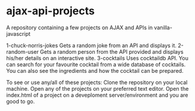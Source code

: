 # ajax-api-projects
A repository containing a few projects on AJAX and APIs in vanilla-javascript

1-chuck-norris-jokes
  Gets a random joke from an API and displays it.
2-random-user
  Gets a random person from the API provided and displays his/her details on an interactive site.
3-cocktails
  Uses cocktaildb API.
  You can search for your favourite cocktail from a wide database of cocktails.
  You can also see the ingredients and how the cocktail can be prepared.
  
  
To see or use any/all of these projects:
  Clone the repository on your local machine.
  Open any of the projects on your preferred text editor.
  Open the index.html of a project on a deveploment server/environment and you are good to go.
  
